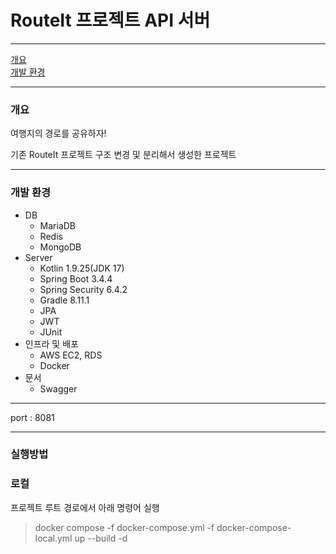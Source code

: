 # RouteIt 프로젝트 API 서버

---

[개요](#개요)\
[개발 환경](#개발-환경)

---
### 개요
여행지의 경로를 공유하자!

기존 RouteIt 프로젝트 구조 변경 및 분리해서 생성한 프로젝트

---

### 개발 환경
- DB
    - MariaDB
    - Redis
    - MongoDB
- Server
    - Kotlin 1.9.25(JDK 17)
    - Spring Boot 3.4.4
    - Spring Security 6.4.2
    - Gradle 8.11.1
    - JPA
    - JWT
    - JUnit
- 인프라 및 배포
    - AWS EC2, RDS
    - Docker
- 문서
    - Swagger
---

port : 8081

---

### 실행방법
### 로컬
프로젝트 루트 경로에서 아래 명령어 실행
> docker compose -f docker-compose.yml -f docker-compose-local.yml up --build -d


